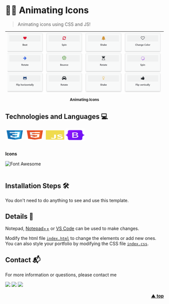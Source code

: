 <div id="home" align="left"></div>

# 🤹‍♀️ Animating Icons

> Animating icons using CSS and JS!

| [<img src="demo/demo_animating_icons.gif" width="100%;"/><br /><sub>Animating Icons</sub>](demo/demo_animating_icons.gif)<br /> | 
| :---: |

## Technologies and Languages 💻

<div style="display: inline_block">
  <img align="center" alt="CSS" height="30" width="60" src="https://raw.githubusercontent.com/devicons/devicon/master/icons/css3/css3-original.svg">
  <img align="center" alt="HTML" height="30" width="60" src="https://raw.githubusercontent.com/devicons/devicon/master/icons/html5/html5-original.svg">
  <img align="center" alt="Js" height="30" width="60" src="https://raw.githubusercontent.com/devicons/devicon/master/icons/javascript/javascript-plain.svg">  
  <img align="center" alt="Bootstrap" height="40" width="60" src="https://raw.githubusercontent.com/devicons/devicon/master/icons/bootstrap/bootstrap-original.svg">
</div> <br/>

**Icons**
<div style="display: inline_block">
  <img align="center" alt="Font Awesome" height="30" width="30" src="https://avatars.githubusercontent.com/u/1505683?s=200&v=4">
</div> <br/>

## Installation Steps 🛠️

You don't need to do anything to see and use this template.

## Details 🔭

Notepad, [Notepad++](https://notepad-plus-plus.org/) or [VS Code](https://code.visualstudio.com/) can be used to make changes.

Modify the html file [``index.html``](https://github.com/arianacabral/Animating-Icons/blob/main/index.html) to change the elements or add new ones. You can also style your portfolio by modifying the CSS file  [``index.css``](https://github.com/arianacabral/Animating-Icons/blob/main/index.css).

## Contact 📬

For more information or questions, please contact me

<div> 
  <a href="https://github.com/arianacabral" target="_blank"><img src="https://img.shields.io/badge/GitHub-100000?style=for-the-badge&logo=github&logoColor=skyblue" target="_blank"></a>
  <a href = "mailto:arianacabral57@ufu.br"><img src="https://img.shields.io/badge/-UFU-%23337?style=for-the-badge&logo=gmail&logoColor=white" target="_blank"></a>
  <a href="https://discord.gg/RTXE2NMVSA" target="_blank"><img src="https://img.shields.io/badge/Discord-7289DA?style=for-the-badge&logo=discord&logoColor=white" target="_blank"></a> 
</div>

</br>

<div align="right">
    <b><a href="#home">▲ top</a></b>
